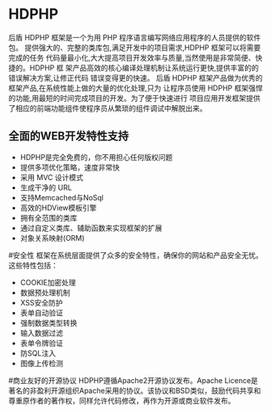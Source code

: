 # HDPHP
后盾 HDPHP 框架是一个为用 PHP 程序语言编写网络应用程序的人员提供的软件包。 提供强大的、完整的类库包,满足开发中的项目需求,HDPHP 框架可以将需要完成的任务 代码量最小化,大大提高项目开发效率与质量,当然使用是非常简便、快捷的。HDPHP 框 架产品高效的核心编译处理机制让系统运行更快,提供丰富的的错误解决方案,让修正代码 错误变得更的快速。后盾 HDPHP 框架产品做为优秀的框架产品,在系统性能上做的大量的优化处理,只为 让程序员使用 HDPHP 框架强悍的功能,用最短的时间完成项目的开发。为了便于快速进行项目应用开发框架提供了相应的前端功能组件使程序员从繁琐的组件调试中解脱出来。

## 全面的WEB开发特性支持* HDPHP是完全免费的，你不用担心任何版权问题* 提供多项优化策略，速度非常快* 采用 MVC 设计模式* 生成干净的 URL* 支持Memcached与NoSql* 高效的HDView模板引擎* 拥有全范围的类库* 通过自定义类库、辅助函数来实现框架的扩展* 对象关系映射(ORM)

#安全性
框架在系统层面提供了众多的安全特性，确保你的网站和产品安全无忧。这些特性包括：

* COOKIE加密处理
* 数据预处理机制
* XSS安全防护
* 表单自动验证
* 强制数据类型转换
* 输入数据过滤
* 表单令牌验证
* 防SQL注入
* 图像上传检测


#商业友好的开源协议
HDPHP遵循Apache2开源协议发布。Apache Licence是著名的非盈利开源组织Apache采用的协议。该协议和BSD类似，鼓励代码共享和尊重原作者的著作权，同样允许代码修改，再作为开源或商业软件发布。
